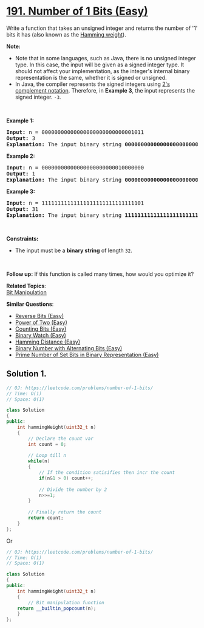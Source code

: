 # [191. Number of 1 Bits (Easy)](https://leetcode.com/problems/number-of-1-bits/)

<p>Write a function that takes an unsigned integer and returns the number of '1' bits it has (also known as the <a href="http://en.wikipedia.org/wiki/Hamming_weight" target="_blank">Hamming weight</a>).</p>

<p><strong>Note:</strong></p>

<ul>
	<li>Note that in some languages, such as Java, there is no unsigned integer type. In this case, the input will be given as a signed integer type. It should not affect your implementation, as the integer's internal binary representation is the same, whether it is signed or unsigned.</li>
	<li>In Java, the compiler represents the signed integers using <a href="https://en.wikipedia.org/wiki/Two%27s_complement" target="_blank">2's complement notation</a>. Therefore, in <strong>Example 3</strong>, the input represents the signed integer. <code>-3</code>.</li>
</ul>

<p>&nbsp;</p>
<p><strong>Example 1:</strong></p>

<pre><strong>Input:</strong> n = 00000000000000000000000000001011
<strong>Output:</strong> 3
<strong>Explanation:</strong> The input binary string <strong>00000000000000000000000000001011</strong> has a total of three '1' bits.
</pre>

<p><strong>Example 2:</strong></p>

<pre><strong>Input:</strong> n = 00000000000000000000000010000000
<strong>Output:</strong> 1
<strong>Explanation:</strong> The input binary string <strong>00000000000000000000000010000000</strong> has a total of one '1' bit.
</pre>

<p><strong>Example 3:</strong></p>

<pre><strong>Input:</strong> n = 11111111111111111111111111111101
<strong>Output:</strong> 31
<strong>Explanation:</strong> The input binary string <strong>11111111111111111111111111111101</strong> has a total of thirty one '1' bits.
</pre>

<p>&nbsp;</p>
<p><strong>Constraints:</strong></p>

<ul>
	<li>The input must be a <strong>binary string</strong> of length <code>32</code>.</li>
</ul>

<p>&nbsp;</p>
<strong>Follow up:</strong> If this function is called many times, how would you optimize it?

**Related Topics**:  
[Bit Manipulation](https://leetcode.com/tag/bit-manipulation/)

**Similar Questions**:
* [Reverse Bits (Easy)](https://leetcode.com/problems/reverse-bits/)
* [Power of Two (Easy)](https://leetcode.com/problems/power-of-two/)
* [Counting Bits (Easy)](https://leetcode.com/problems/counting-bits/)
* [Binary Watch (Easy)](https://leetcode.com/problems/binary-watch/)
* [Hamming Distance (Easy)](https://leetcode.com/problems/hamming-distance/)
* [Binary Number with Alternating Bits (Easy)](https://leetcode.com/problems/binary-number-with-alternating-bits/)
* [Prime Number of Set Bits in Binary Representation (Easy)](https://leetcode.com/problems/prime-number-of-set-bits-in-binary-representation/)

## Solution 1.

```cpp
// OJ: https://leetcode.com/problems/number-of-1-bits/
// Time: O(1)
// Space: O(1)

class Solution
{
public:
    int hammingWeight(uint32_t n) 
    {
        // Declare the count var
        int count = 0;
        
        // Loop till n 
        while(n)
        {
            // If the condition satisifies then incr the count    
            if(n&1 > 0) count++;
            
            // Divide the number by 2
            n>>=1;
        }
        
        // Finally return the count
        return count;
    }
};
```

Or

```cpp
// OJ: https://leetcode.com/problems/number-of-1-bits/
// Time: O(1)
// Space: O(1)

class Solution 
{
public:
    int hammingWeight(uint32_t n) 
    {
        // Bit manipulation function
	return __builtin_popcount(n);
    }
};
```
